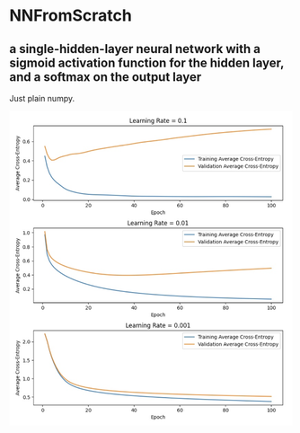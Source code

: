 # NNFromScratch
## a single-hidden-layer neural network with a sigmoid activation function for the hidden layer, and a softmax on the output layer

Just plain numpy.

![Alt text](https://github.com/dcha7225/NNFromScratch/blob/main/lossVsLearnRate.png?raw=true)
